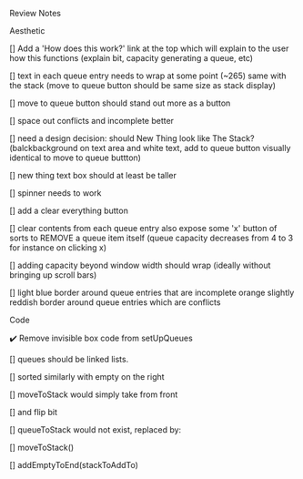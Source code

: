 Review Notes

Aesthetic

[] Add a 'How does this work?' link at the top which will explain to the user how this functions (explain bit, capacity generating a queue, etc)

[] text in each queue entry needs to wrap at some point (~265)
same with the stack (move to queue button should be same size as stack display)

[] move to queue button should stand out more as a button

[] space out conflicts and incomplete better

[] need a design decision: should New Thing look like The Stack?
(balckbackground on text area and white text, add to queue button visually identical
to move to queue buttton)

[] new thing text box should at least be taller

[] spinner needs to work

[] add a clear everything button

[] clear contents from each queue entry
also expose some 'x' button of sorts to REMOVE a queue item itself
(queue capacity decreases from 4 to 3 for instance on clicking x)

[] adding capacity beyond window width should wrap 
(ideally without bringing up scroll bars)

[] light blue border around queue entries that are incomplete
orange slightly reddish border around queue entries which are conflicts

Code

✔️ Remove invisible box code from setUpQueues

[] queues should be linked lists.

[] sorted similarly with empty on the right

[] moveToStack would simply take from front

[] and flip bit

[] queueToStack would not exist, replaced by:

 [] moveToStack()

 [] addEmptyToEnd(stackToAddTo)


 